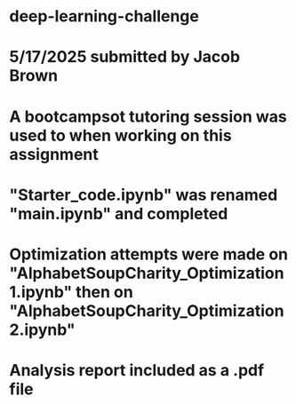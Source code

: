 # deep-learning-challenge
# 5/17/2025 submitted by Jacob Brown
# A bootcampsot tutoring session was used to when working on this assignment
# "Starter_code.ipynb" was renamed "main.ipynb" and completed
# Optimization attempts were made on "AlphabetSoupCharity_Optimization1.ipynb" then on "AlphabetSoupCharity_Optimization2.ipynb"
# Analysis report included as a .pdf file